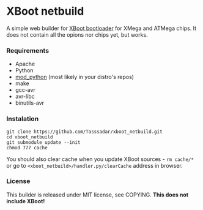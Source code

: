 # XBoot netbuild
A simple web builder for [XBoot bootloader](https://github.com/alexforencich/xboot)
for XMega and ATMega chips. It does not contain all the opions nor chips yet, but works.

### Requirements
* Apache
* Python
* [mod_python](http://modpython.org/) (most likely in your distro's repos)
* make
* gcc-avr
* avr-libc
* binutils-avr

### Instalation
    git clone https://github.com/Tasssadar/xboot_netbuild.git
    cd xboot_netbuild
    git submodule update --init
    chmod 777 cache

You should also clear cache when you update XBoot sources - `rm cache/*` or
go to `<xboot_netbuild>/handler.py/clearCache` address in browser.

### License
This builder is released under MIT license, see COPYING.
**This does not include XBoot!**
